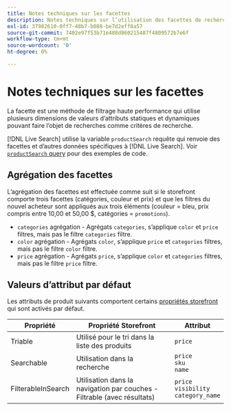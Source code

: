 ```yaml
---
title: Notes techniques sur les facettes
description: Notes techniques sur l’utilisation des facettes de recherche en direct.
exl-id: 37982610-0ff7-48b7-b088-be7d2eff8a57
source-git-commit: 7402e97f53b71e488d860215487f4809572b7e6f
workflow-type: tm+mt
source-wordcount: '0'
ht-degree: 0%

---
```


# Notes techniques sur les facettes

La facette est une méthode de filtrage haute performance qui utilise plusieurs dimensions de valeurs d’attributs statiques et dynamiques pouvant faire l’objet de recherches comme critères de recherche.

[!DNL Live Search] utilise la variable `productSearch` requête qui renvoie des facettes et d’autres données spécifiques à [!DNL Live Search]. Voir [`productSearch` query](https://devdocs.magento.com/live-search/product-search.html) pour des exemples de code.

## Agrégation des facettes

L’agrégation des facettes est effectuée comme suit si le storefront comporte trois facettes (catégories, couleur et prix) et que les filtres du nouvel acheteur sont appliqués aux trois éléments (couleur = bleu, prix compris entre 10,00 et 50,00 $, catégories = `promotions`).

* `categories` agrégation - Agrégats `categories`, s’applique `color` et `price` filtres, mais pas le filtre `categories` filtre.
* `color` agrégation - Agrégats `color`, s’applique `price` et `categories` filtres, mais pas le filtre `color` filtre.
* `price` agrégation - Agrégats `price`, s’applique `color` et `categories` filtres, mais pas le filtre `price` filtre.

## Valeurs d’attribut par défaut

Les attributs de produit suivants comportent certains [propriétés storefront](https://docs.magento.com/user-guide/stores/attributes-product.html) qui sont activés par défaut.

| Propriété | Propriété Storefront | Attribut |
|---|---|---|
| Triable | Utilisé pour le tri dans la liste des produits | `price` |
| Searchable | Utilisation dans la recherche | `price` <br />`sku`<br />`name` |
| FilterableInSearch | Utilisation dans la navigation par couches - Filtrable (avec résultats) | `price`<br />`visibility`<br />`category_name` |

